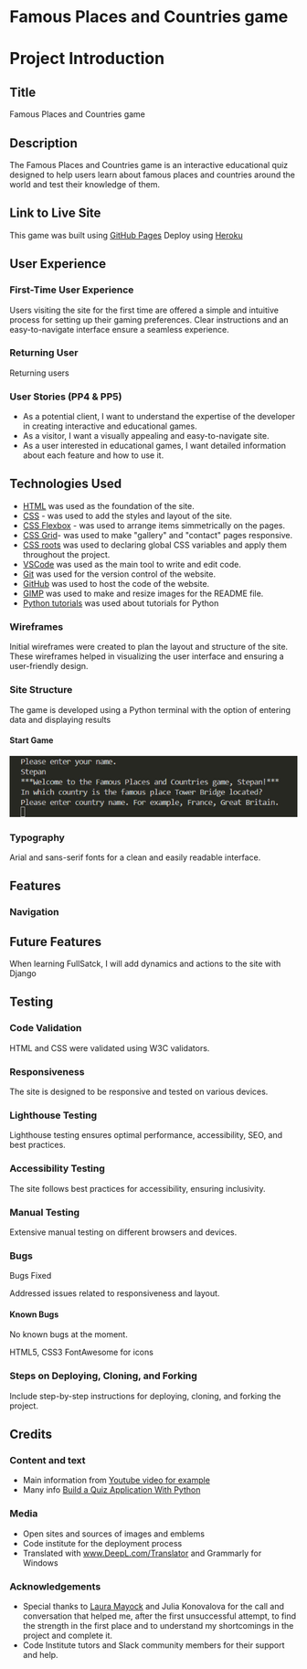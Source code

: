 # Famous Places and Countries game
# Project Introduction

## Title

Famous Places and Countries game

## Description

The Famous Places and Countries game is an interactive educational quiz designed to help users learn about famous places and countries around the world and test their knowledge of them. 

## Link to Live Site

This game was built using [GitHub Pages](https://github.com/lazoriks/FamousPlaces_Country_Quiz)
Deploy using [Heroku](https://input-hours-0d8855b2b3d7.herokuapp.com/)

## User Experience

### First-Time User Experience

Users visiting the site for the first time are offered a simple and intuitive process for setting up their gaming preferences. Clear instructions and an easy-to-navigate interface ensure a seamless experience.

### Returning User

Returning users

### User Stories (PP4 & PP5)

- As a potential client, I want to understand the expertise of the developer in creating interactive and educational games.
- As a visitor, I want a visually appealing and easy-to-navigate site.
- As a user interested in educational games, I want detailed information about each feature and how to use it.

## Technologies Used

* [HTML](https://developer.mozilla.org/en-US/docs/Web/HTML) was used as the foundation of the site.
* [CSS](https://developer.mozilla.org/en-US/docs/Web/css) - was used to add the styles and layout of the site.
* [CSS Flexbox](https://developer.mozilla.org/en-US/docs/Learn/CSS/CSS_layout/Flexbox) - was used to arrange items simmetrically on the pages.
* [CSS Grid](https://developer.mozilla.org/en-US/docs/Web/CSS/grid)- was used to make "gallery" and "contact" pages responsive.
* [CSS roots](https://developer.mozilla.org/en-US/docs/Web/CSS/:root) was used to declaring global CSS variables and apply them throughout the project.
* [VSCode](https://code.visualstudio.com/) was used as the main tool to write and edit code.
* [Git](https://git-scm.com/) was used for the version control of the website.
* [GitHub](https://github.com/) was used to host the code of the website.
* [GIMP](https://www.gimp.org/) was used to make and resize images for the README file.
* [Python tutorials](https://www.w3schools.com/python) was used about tutorials for Python

### Wireframes

Initial wireframes were created to plan the layout and structure of the site. These wireframes helped in visualizing the user interface and ensuring a user-friendly design.

### Site Structure

The game is developed using a Python terminal with the option of entering data and displaying results

#### Start Game

![start_game](https://raw.githubusercontent.com/lazoriks/FamousPlaces_Country_Quiz/main/assets/images/start_game.png)



### Typography

Arial and sans-serif fonts for a clean and easily readable interface.

## Features

### Navigation


## Future Features

When learning FullSatck, I will add dynamics and actions to the site with Django

## Testing

### Code Validation

HTML and CSS were validated using W3C validators.

### Responsiveness

The site is designed to be responsive and tested on various devices.

### Lighthouse Testing

Lighthouse testing ensures optimal performance, accessibility, SEO, and best practices.

### Accessibility Testing

The site follows best practices for accessibility, ensuring inclusivity.

### Manual Testing

Extensive manual testing on different browsers and devices.

### Bugs

Bugs Fixed

Addressed issues related to responsiveness and layout.

#### Known Bugs

No known bugs at the moment.

HTML5, CSS3
FontAwesome for icons

### Steps on Deploying, Cloning, and Forking

Include step-by-step instructions for deploying, cloning, and forking the project.

## Credits

### Content and text

* Main information from [Youtube video for example](https://www.youtube.com/watch?v=zehwgTB0vV8)
* Many info  [Build a Quiz Application With Python](https://realpython.com/python-quiz-application/)

### Media

* Open sites and sources of images and emblems
* Code institute for the deployment process
* Translated with www.DeepL.com/Translator and Grammarly for Windows

### Acknowledgements
* Special thanks to [Laura Mayock](https://www.linkedin.com/in/laura-mayock/) and Julia Konovalova for the call and conversation that helped me, after the first unsuccessful attempt, to find the strength in the first place and to understand my shortcomings in the project and complete it. 
* Code Institute tutors and Slack community members for their support and help.

